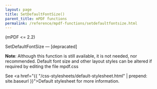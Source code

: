 ```yaml
---
layout: page
title: SetDefaultFontSize()
parent_title: mPDF functions
permalink: /reference/mpdf-functions/setdefaultfontsize.html
---
```


<div id="bpmbook" class="bpmbook" style="direction:ltr;">
<div class="topic_user_field">
<div id="U0">
<p>(mPDF &lt;= 2.2)</p>
<p>SetDefaultFontSize — [depracated]</p>

<div class="alert alert-info" role="alert"><b>Note</b>: Although this function is still available, it is not needed, nor recommended. Default font size and other layout styles can be altered if required by editing the file mpdf.css

See <a href="{{ "/css-stylesheets/default-stylesheet.html" | prepend: site.baseurl }}">Default stylesheet</a> for more information.</div>
<p>&nbsp;</p>
</div>
</div>


